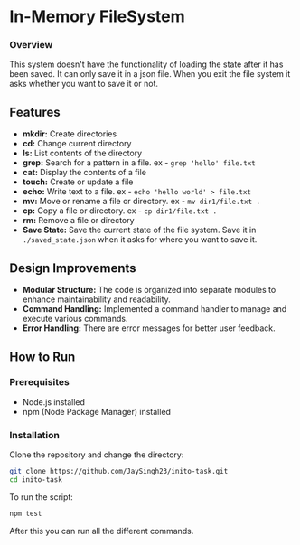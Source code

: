 # In-Memory FileSystem


### Overview

This system doesn't have the functionality of loading the state after it has been saved. It can only save it in a json file. When you exit the file system it asks whether you want to save it or not. 

## Features

- **mkdir:** Create directories
- **cd:** Change current directory
- **ls:** List contents of the directory
- **grep:** Search for a pattern in a file. ex - ```grep 'hello' file.txt```
- **cat:** Display the contents of a file
- **touch:** Create or update a file
- **echo:** Write text to a file. ex - ```echo 'hello world' > file.txt```
- **mv:** Move or rename a file or directory. ex - ```mv dir1/file.txt .```
- **cp:** Copy a file or directory. ex - ```cp dir1/file.txt .```
- **rm:** Remove a file or directory
- **Save State:** Save the current state of the file system. Save it in ```./saved_state.json``` when it asks for where you want to save it.

## Design Improvements

- **Modular Structure:** The code is organized into separate modules to enhance maintainability and readability.
- **Command Handling:** Implemented a command handler to manage and execute various commands.
- **Error Handling:** There are error messages for better user feedback.

## How to Run

### Prerequisites

- Node.js installed
- npm (Node Package Manager) installed

### Installation

Clone the repository and change the directory:

```bash
git clone https://github.com/JaySingh23/inito-task.git
cd inito-task

```
To run the script:
```bash
npm test
```
After this you can run all the different commands.
